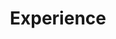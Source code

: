 ---
# An instance of the Experience widget.
# Documentation: https://wowchemy.com/docs/page-builder/
widget: experience

# This file represents a page section.
headless: true

# Order that this section appears on the page.
weight: 60

title: Experience
subtitle:

# Date format for experience
#   Refer to https://wowchemy.com/docs/customization/#date-format
# date_format: Jan 2021

# Experiences.
#   Add/remove as many `experience` items below as you like.
#   Required fields are `title`, `company`, and `date_start`.
#   Leave `date_end` empty if it's your current employer.
#   Begin multi-line descriptions with YAML's `|2-` multi-line prefix.

# * Worked on improving the hierarchical method by incorporating the nutrient and visual information of food
experience:

  - tilte: Teaching Assistant
    company: ECE department, Purdue University West Lafayette
    company_url: https://engineering.purdue.edu/ECE
    location: West Lafayette, IN
    date_start: '2022-05-22' # '2022-06-13'
    date_end: '' # 2022-08-06
    description: |2-
        Hold office hours and help sessions, grade homework assignments and compose helpful materials for [ECE20001 Electrical Engineering Fundamentals I](https://engineering.purdue.edu/ECE/Academics/Undergraduates/UGO/CourseInfo/courseInfo/UGO?courseid=716)
    
  - title: Research Assistant
    company: Video and Image Processing Laboratory (VIPER), Purdue University West Lafayette
    company_url: 'https://engineering.purdue.edu/~ips/'
    location: West Lafayette, IN
    date_start: '2021-08-23'
    date_end: '2022-05-31'
    description: |2-
        Worked on the project [Image Based Plant Phenotyping: The PhenoSorg Project](https://engineering.purdue.edu/~sorghum/)

        * Generated 1 thousand synthetic high-resolution UAV RGB images with panicle labels by using image-to-image translation GANs with a ground truth dataset of 400 real UAV RGB images
        * Improved mean average precision with Intersection over Union from 0.5 to 0.95 (mAP[.5, .95]) for panicle detection task from 72\% to 79\%, and reduced Mean Absolute Percent Error (MAPE) for panicle counting task from 11.6\% to 7.2\%
        * Created labels for panicles in PhenoRover RGB images to test our approach on PhenoRover data

        Worked on the project [Technology Assisted Dietary Assessment (TADA)](http://tadaproject.org/)

        * Investigated reliable and effective methods for Fine-Grained Visual Classification (FGVC)
        * Re-implemented a hierarchy-based embedding method for encoding of categories to decrease average hierarchical distance at top 1 by 3\%, and that at top 5 by 10\% on our [VIPER-FoodNet](https://lorenz.ecn.purdue.edu/~vfn/) dataset with 82 food categories, 15 thousand images
        * Corrected the incorrect labels and bounding boxes of our VIPER-FoodNet dataset
  
  - title: Research Assistant
    company: Center for Innovation through Visualization and Simulation (CIVS), Purdue University Northwest
    company_url: 'https://www.pnw.edu/civs/'
    location: Hammond, IN
    date_start: '2020-02-01'
    date_end: '2021-05-01'
    description: |2-
        Worked on the project [Smart Ladle: Al-Based Tool for Optimizing Casting Temperature](https://www.pnw.edu/civs/2021/05/18/civs-presented-smart-ladle-at-aist-digital-transformation-forum-2021/)
  
        * Developed a machine learning application using DNN, lightGBM to provide steel casting temperature predictions
        * Reduced Root Mean Square Error (RMSE) of predicted casting temperature to 3 degrees Fahrenheit
        * Collaborated application with SQL database and GUI using Unity (C\#) to display predictions and parameters
        * Tested and deployed this tool at Steel Dynamics Inc (SDI) Butler Division, awarded [AIST 2022 Hunt-Kelly Outstanding Paper Award -- third place (AIME)](https://www.pnw.edu/civs/2022/03/17/smart-ladle-won-aist-hunt-kelly-outstanding-paper-award/) and [AIST 2021 Digitalization Applications Technology Best Paper Award](https://www.pnw.edu/civs/2020/12/01/civs-paper-selected-for-2021-aistech-best-paper-award/)
---
